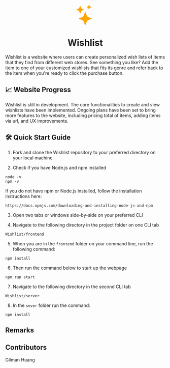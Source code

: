  <p align="center">
 <svg
        xmlns="http://www.w3.org/2000/svg"
        width="64"
        height="64"
        fill="orange"
        className="bi bi-stars"
        viewBox="0 0 16 16">
        <path d="M7.657 6.247c.11-.33.576-.33.686 0l.645 1.937a2.89 2.89 0 0 0 1.829 1.828l1.936.645c.33.11.33.576 0 .686l-1.937.645a2.89 2.89 0 0 0-1.828 1.829l-.645 1.936a.361.361 0 0 1-.686 0l-.645-1.937a2.89 2.89 0 0 0-1.828-1.828l-1.937-.645a.361.361 0 0 1 0-.686l1.937-.645a2.89 2.89 0 0 0 1.828-1.828l.645-1.937zM3.794 1.148a.217.217 0 0 1 .412 0l.387 1.162c.173.518.579.924 1.097 1.097l1.162.387a.217.217 0 0 1 0 .412l-1.162.387A1.734 1.734 0 0 0 4.593 5.69l-.387 1.162a.217.217 0 0 1-.412 0L3.407 5.69A1.734 1.734 0 0 0 2.31 4.593l-1.162-.387a.217.217 0 0 1 0-.412l1.162-.387A1.734 1.734 0 0 0 3.407 2.31l.387-1.162zM10.863.099a.145.145 0 0 1 .274 0l.258.774c.115.346.386.617.732.732l.774.258a.145.145 0 0 1 0 .274l-.774.258a1.156 1.156 0 0 0-.732.732l-.258.774a.145.145 0 0 1-.274 0l-.258-.774a1.156 1.156 0 0 0-.732-.732L9.1 2.137a.145.145 0 0 1 0-.274l.774-.258c.346-.115.617-.386.732-.732L10.863.1z" />
      </svg>
</p>

<h1 align="center"> Wishlist </h1>

Wishlist is a website where users can create personalized wish lists of items that they find from different web stores. See something you like? Add the item to one of your customized wishlists that fits its genre and refer back to the item when you're ready to click the purchase button.

## 📈 Website Progress
Wishlist is still in development. The core functionalities to create and view wishlists have been implemented. Ongoing plans have been set to bring more features to the website, including pricing total of items, adding items via url, and UX improvements.

## 🛠️ Quick Start Guide

1. Fork and clone the Wishlist repository to your preferred directory on your local machine.

2. Check if you have Node.js and npm installed

```
node -v
npm -v
```

If you do not have npm or Node.js installed, follow the installation instructions here:

```
https://docs.npmjs.com/downloading-and-installing-node-js-and-npm
``` 

3. Open two tabs or windows side-by-side on your preferred CLI

4. Navigate to the following directory in the project folder on one CLI tab

```
Wishlist/frontend
```

5. When you are in the `frontend` folder on your command line, run the following command:

```
npm install
```

6. Then run the command below to start up the webpage

```
npm run start
```

7. Navigate to the following directory in the second CLI tab

``` 
Wishlist/server
```

8. In the `sever` folder run the command:

```
npm install
```

## Remarks

## Contributors

Gilman Huang 
